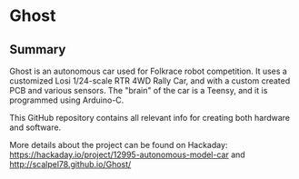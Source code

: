 # Ghost

## Summary

Ghost is an autonomous car used for Folkrace robot competition. It uses a customized Losi 1/24-scale RTR 4WD Rally Car, and with a custom created PCB and various sensors. The "brain" of the car is a Teensy, and it is programmed using Arduino-C.

This GitHub repository contains all relevant info for creating both hardware and software.

More details about the project can be found on Hackaday: https://hackaday.io/project/12995-autonomous-model-car and http://scalpel78.github.io/Ghost/

